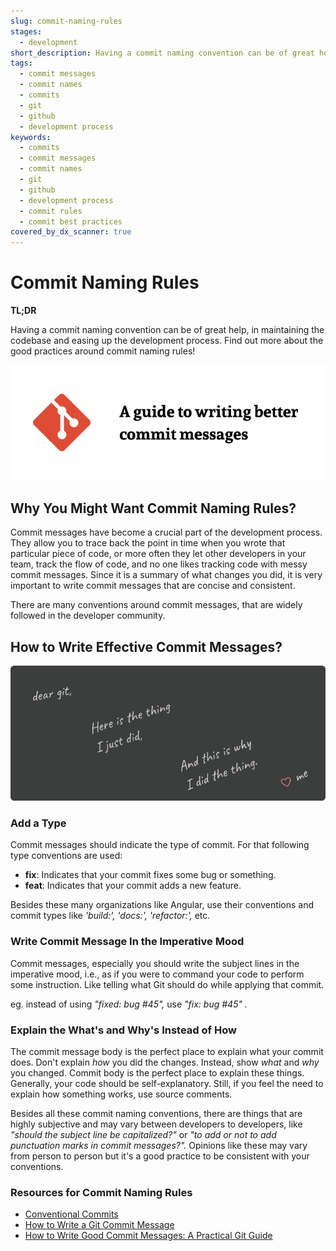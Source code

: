 ```yaml
---
slug: commit-naming-rules
stages:
  - development
short_description: Having a commit naming convention can be of great help, in maintaining the codebase and easing up the development process. Find out more about the good practices around commit naming rules!
tags:
  - commit messages
  - commit names
  - commits
  - git
  - github
  - development process
keywords:
  - commits
  - commit messages
  - commit names
  - git
  - github
  - development process
  - commit rules
  - commit best practices
covered_by_dx_scanner: true
---
```


# Commit Naming Rules

**TL;DR**

Having a commit naming convention can be of great help, in maintaining the codebase and easing up the development process. Find out more about the good practices around commit naming rules!

![Commit naming guide](/files/commit_guide.png)

## Why You Might Want Commit Naming Rules?

Commit messages have become a crucial part of the development process. They allow you to trace back the point in time when you wrote that particular piece of code, or more often they let other developers in your team, track the flow of code, and no one likes tracking code with messy commit messages. Since it is a summary of what changes you did, it is very important to write commit messages that are concise and consistent.

There are many conventions around commit messages, that are widely followed in the developer community.

## How to Write Effective Commit Messages?

![Commit Message](/files/commit_dear_git.png)

### Add a Type

Commit messages should indicate the type of commit. For that following type conventions are used:

- **fix**: Indicates that your commit fixes some bug or something.
- **feat**: Indicates that your commit adds a new feature.

Besides these many organizations like Angular, use their  conventions and commit types like *'build:', 'docs:', 'refactor:',* etc.

### Write Commit Message In the Imperative Mood

Commit messages, especially you should write the subject lines in the imperative mood, i.e., as if you were to command your code to perform some instruction. Like telling what Git should do while applying that commit.

eg. instead of using *"fixed: bug #45",* use *"fix: bug #45" .*

### Explain the What's and Why's Instead of How

The commit message body is the perfect place to explain what your commit does. Don't explain _how_ you did the changes. Instead, show _what_ and _why_ you changed. Commit body is the perfect place to explain these things. Generally, your code should be self-explanatory. Still, if you feel the need to explain how something works, use source comments.

Besides all these commit naming conventions, there are things that are highly subjective and may vary between developers to developers, like *"should the subject line be capitalized?"* or *"to add or not to add punctuation marks in commit messages?".* Opinions like these may vary from person to person but it's a good practice to be consistent with your conventions.

### Resources for Commit Naming Rules

- [Conventional Commits](https://www.conventionalcommits.org/en)
- [How to Write a Git Commit Message](https://chris.beams.io/posts/git-commit/)
- [How to Write Good Commit Messages: A Practical Git Guide](https://www.freecodecamp.org/news/writing-good-commit-messages-a-practical-guide/)
